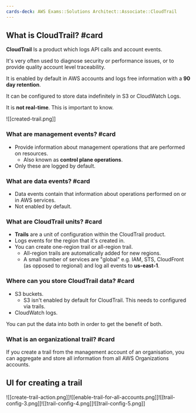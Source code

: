 ```yaml
---
cards-deck: AWS Exams::Solutions Architect::Associate::CloudTrail
---
```

## What is CloudTrail? #card

**CloudTrail** Is a product which logs API calls and account events.

It's very often used to diagnose security or performance issues, or to provide quality account level traceability.

It is enabled by default in AWS accounts and logs free information with a **90 day retention**.

It can be configured to store data indefinitely in S3 or CloudWatch Logs.

It is **not real-time**. This is important to know.

![[created-trail.png]]
### What are management events? #card

- Provide information about management operations that are performed on resources.
	- Also known as **control plane operations**.
- Only these are logged by default.

### What are data events? #card

- Data events contain that information about operations performed on or in AWS services.
- Not enabled by default.

### What are CloudTrail units? #card

- **Trails** are a unit of configuration within the CloudTrail product.
- Logs events for the region that it's created in.
- You can create one-region trail or all-region trail.
	- All-region trails are automatically added for new regions.
	- A small number of services are "global" e.g. IAM, STS, CloudFront (as opposed to regional) and log all events to **us-east-1**.

### Where can you store CloudTrail data? #card

- S3 buckets.
	- S3 isn't enabled by default for CloudTrail. This needs to configured via trails.
- CloudWatch logs.

You can put the data into both in order to get the benefit of both.

### What is an organizational trail? #card

If you create a trail from the management account of an organisation, you can aggregate and store all information from all AWS Organizations accounts.

## UI for creating a trail

![[create-trail-action.png]]![[enable-trail-for-all-accounts.png]]![[trail-config-3.png]]![[trail-config-4.png]]![[trail-config-5.png]]